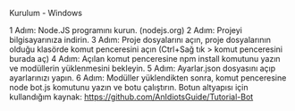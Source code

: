 Kurulum - Windows

1 Adım: Node.JS programını kurun. (nodejs.org)
2 Adım: Projeyi bilgisayarınıza indirin.
3 Adım: Proje dosyalarını açın, proje dosyalarının olduğu klasörde komut penceresini açın (Ctrl+Sağ tık > komut penceresini burada aç)
4 Adım: Açılan komut penceresine npm install komutunu yazın ve modüllerin yüklenmesini bekleyin.
5 Adım: Ayarlar.json dosyasını açıp ayarlarınızı yapın.
6 Adım: Modüller yüklendikten sonra, komut penceresine node bot.js komutunu yazın ve botu çalıştırın. Botun altyapısı için kullandığım kaynak: https://github.com/AnIdiotsGuide/Tutorial-Bot